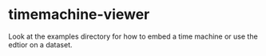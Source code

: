 timemachine-viewer
==================

Look at the examples directory for how to embed a time machine or use the edtior on a dataset.

